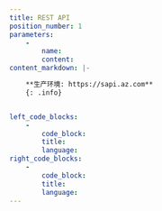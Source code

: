 ```yaml
---
title: REST API
position_number: 1
parameters:
    -
        name:
        content:
content_markdown: |-

    **生产环境: https://sapi.az.com**
    {: .info}


left_code_blocks:
    -
        code_block:
        title:
        language:
right_code_blocks:
    -
        code_block:
        title:
        language:
---
```


